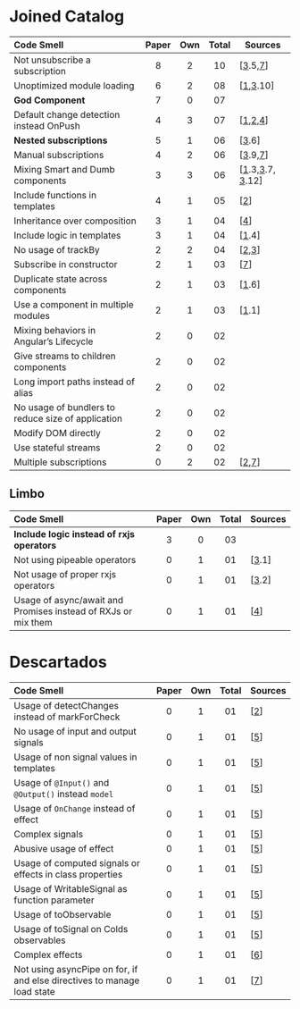 # Joined Catalog
| Code Smell                                        | Paper| Own | Total| Sources              | 
| :--                                               | :--: | :--:| :--: | ---                  | 
| Not unsubscribe a subscription                    | 8    | 2   | 10   | [[3].5,[7]]          | 
| Unoptimized module loading                        | 6    | 2   | 08   | [[1],[3].10]         | 
| **God Component**                                 | 7    | 0   | 07   |                      | 
| Default change detection instead OnPush           | 4    | 3   | 07   | [[1],[2],[4]]        | 
| **Nested subscriptions**                          | 5    | 1   | 06   | [[3].6]              | 
| Manual subscriptions                              | 4    | 2   | 06   | [[3].9,[7]]          | 
| Mixing Smart and Dumb components                  | 3    | 3   | 06   | [[1].3,[3].7, [3].12]| 
| Include functions in templates                    | 4    | 1   | 05   | [[2]]                | 
| Inheritance over composition                      | 3    | 1   | 04   | [[4]]                | 
| Include logic in templates                        | 3    | 1   | 04   | [[1].4]              | 
| No usage of trackBy                               | 2    | 2   | 04   | [[2],[3]]            | 
| Subscribe in constructor                          | 2    | 1   | 03   | [[7]]                | 
| Duplicate state across components                 | 2    | 1   | 03   | [[1].6]              | 
| Use a component in multiple modules               | 2    | 1   | 03   | [[1].1]              | 
| Mixing behaviors in Angular’s Lifecycle           | 2    | 0   | 02   |                      | 
| Give streams to children components               | 2    | 0   | 02   |                      | 
| Long import paths instead of alias                | 2    | 0   | 02   |                      | 
| No usage of bundlers to reduce size of application| 2    | 0   | 02   |                      | 
| Modify DOM directly                               | 2    | 0   | 02   |                      | 
| Use stateful streams                              | 2    | 0   | 02   |                      | 
| Multiple subscriptions                            | 0    | 2   | 02   | [[2],[7]]            | 

## Limbo
| Code Smell                                                   | Paper| Own | Total| Sources| 
| :--                                                          | :--: | :--:| :--: | ---    | 
| **Include logic instead of rxjs operators**                  | 3    | 0   | 03   |        | 
| Not using pipeable operators                                 | 0    | 1   | 01   | [[3].1]| 
| Not usage of proper rxjs operators                           | 0    | 1   | 01   | [[3].2]| 
| Usage of async/await and Promises instead of RXJs or mix them| 0    | 1   | 01   | [[4]]  |                        

# Descartados


| Code Smell                                                             | Paper| Own | Total| Sources| 
| :--                                                                    | :--: | :--:| :--: | --     | 
| Usage of detectChanges instead of markForCheck                         | 0    | 1   | 01   | [[2]]  | 
| No usage of input and output signals                                   | 0    | 1   | 01   | [[5]]  | 
| Usage of non signal values in templates                                | 0    | 1   | 01   | [[5]]  | 
| Usage of `@Input()` and `@Output()` instead `model`                    | 0    | 1   | 01   | [[5]]  | 
| Usage of `OnChange` instead of effect                                  | 0    | 1   | 01   | [[5]]  | 
| Complex signals                                                        | 0    | 1   | 01   | [[5]]  | 
| Abusive usage of effect                                                | 0    | 1   | 01   | [[5]]  | 
| Usage of computed signals or effects in class properties               | 0    | 1   | 01   | [[5]]  | 
| Usage of WritableSignal as function parameter                          | 0    | 1   | 01   | [[5]]  | 
| Usage of toObservable                                                  | 0    | 1   | 01   | [[5]]  | 
| Usage of toSignal on Colds observables                                 | 0    | 1   | 01   | [[5]]  | 
| Complex effects                                                        | 0    | 1   | 01   | [[6]]  | 
| Not using asyncPipe on for, if and else directives to manage load state| 0    | 1   | 01   | [[7]]  | 

[1]:https://roshancloudarchitect.me/identifying-and-eliminating-code-smells-in-angular-micro-frontends-advanced-techniques-for-6f07a781f93d
[2]:https://medium.com/@robert.maiersilldorff/code-smells-in-angular-deep-dive-part-i-d63dd5f5215e
[3]:https://zydesoft.com/must-know-clean-code-principles-in-angular/
[4]:https://dev.to/vixero/common-mistakes-that-backend-programmers-make-in-angular-434d
[5]:https://developapa.com/signals/
[6]:https://davidboothe.com/2024/08/getting-started-with-angular-signals-a-comprehensive-guide/
[7]:https://blog.eyas.sh/2018/12/use-asyncpipe-when-possible/